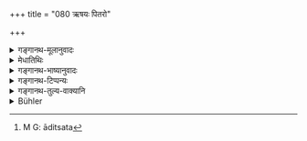 +++
title = "080 ऋषयः पितरो"

+++

<details><summary>गङ्गानथ-मूलानुवादः</summary>

Sages, Pitṛs, gods, elementals and guests have expectations from family-men; one who knows should fulfil (one’s duty) towards them.’—(80)
</details>

<details><summary>मेधातिथिः</summary>

एते **कुटुम्बिभ्यो** गृहिभ्यः सकाशाद् अर्थयन्ते आदित्सन्ति[^१४६] । आत्मोपकारलिप्साशासनम् आकाङ्क्षा । अतस् तेभ्यो देवादिभ्यः **कार्यं** कर्तव्यं विहितहोमादि **विजानता** शास्त्रस्थितम् । कुटुम्बं दाराः । प्राकृतपुरुषेणापि या महायासोपनिबद्धा सा न युक्ता विफलीकर्तुं किं पुनर् देवतास्तुतिः ॥ ३.७० ॥


[^१४६]:
     M G: āditsata
</details>

<details><summary>गङ्गानथ-भाष्यानुवादः</summary>

These ‘*have expectations from family-men*,’—*i.e*., seek to obtain presents from them. ‘*Expectation*’ means wishing for help and benefits.

For this reason, one should fulfil towards them—the gods, &c.—all that is enjoined, in the shape of offerings, &c. ‘*One who knows*’—the ordinances of the scriptures.

‘*Family*’ stands for *wife*.

It is not right to disappoint the hopes cherished by even an ordinary man, what to say of the gods, etc.? This is a praise of the ‘sacrifices.’—(80)
</details>

<details><summary>गङ्गानथ-टिप्पन्यः</summary>

This verse is quoted in *Vīramitrodaya* (Āhnika, p. 392).
</details>

<details><summary>गङ्गानथ-तुल्य-वाक्यानि</summary>

*Baudhāyana* (2.6.35).—‘When he is horn, the Brāhmaṇa is beset with
three debts; he repays that to the sages, by means of religious studentship, that to the gods, by means of sacrifice, that to the Pitṛs, by means of offspring. There are innumerable debt-contracts; the three Vedas, religious studentship, begetting of children, śrāddha, austerity, and sacrifices,—one who performs all this, from him passes off all impurity.’

*Viṣṇu* (59.29).—\[Reproduces Manu.\]
</details>

<details><summary>Bühler</summary>

080	The sages, the manes, the gods, the Bhutas, and guests ask the householders (for offerings and gifts); hence he who knows (the law), must give to them (what is due to each).
</details>

